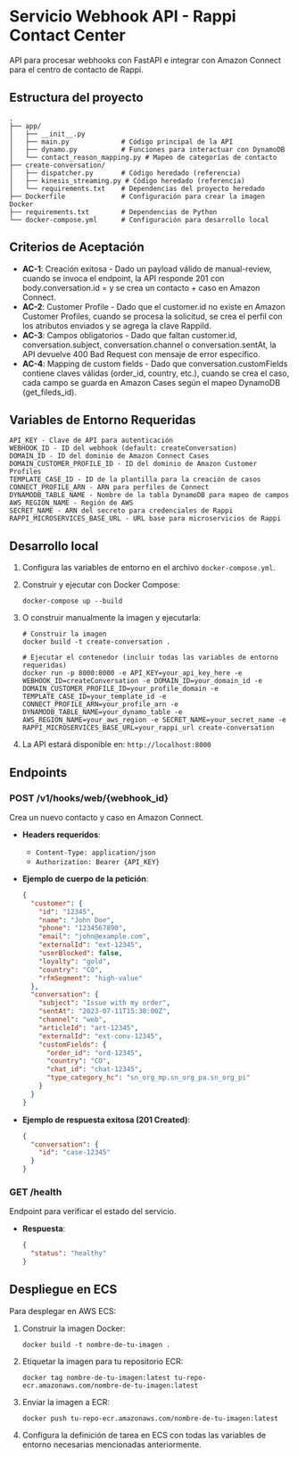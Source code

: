 # Servicio Webhook API - Rappi Contact Center

API para procesar webhooks con FastAPI e integrar con Amazon Connect para el centro de contacto de Rappi.

## Estructura del proyecto
```
.
├── app/
│   ├── __init__.py
│   ├── main.py             # Código principal de la API
│   ├── dynamo.py           # Funciones para interactuar con DynamoDB
│   └── contact_reason_mapping.py # Mapeo de categorías de contacto
├── create-conversation/
│   ├── dispatcher.py       # Código heredado (referencia)
│   ├── kinesis_streaming.py # Código heredado (referencia)
│   └── requirements.txt    # Dependencias del proyecto heredado
├── Dockerfile              # Configuración para crear la imagen Docker
├── requirements.txt        # Dependencias de Python
└── docker-compose.yml      # Configuración para desarrollo local
```

## Criterios de Aceptación
- **AC-1**: Creación exitosa - Dado un payload válido de manual-review, cuando se invoca el endpoint, la API responde 201 con body.conversation.id = <caseId> y se crea un contacto + caso en Amazon Connect.
- **AC-2**: Customer Profile - Dado que el customer.id no existe en Amazon Customer Profiles, cuando se procesa la solicitud, se crea el perfil con los atributos enviados y se agrega la clave RappiId.
- **AC-3**: Campos obligatorios - Dado que faltan customer.id, conversation.subject, conversation.channel o conversation.sentAt, la API devuelve 400 Bad Request con mensaje de error específico.
- **AC-4**: Mapping de custom fields - Dado que conversation.customFields contiene claves válidas (order_id, country, etc.), cuando se crea el caso, cada campo se guarda en Amazon Cases según el mapeo DynamoDB (get_fileds_id).

## Variables de Entorno Requeridas
```
API_KEY - Clave de API para autenticación
WEBHOOK_ID - ID del webhook (default: createConversation)
DOMAIN_ID - ID del dominio de Amazon Connect Cases
DOMAIN_CUSTOMER_PROFILE_ID - ID del dominio de Amazon Customer Profiles
TEMPLATE_CASE_ID - ID de la plantilla para la creación de casos
CONNECT_PROFILE_ARN - ARN para perfiles de Connect
DYNAMODB_TABLE_NAME - Nombre de la tabla DynamoDB para mapeo de campos
AWS_REGION_NAME - Región de AWS
SECRET_NAME - ARN del secreto para credenciales de Rappi
RAPPI_MICROSERVICES_BASE_URL - URL base para microservicios de Rappi
```

## Desarrollo local

1. Configura las variables de entorno en el archivo `docker-compose.yml`.

2. Construir y ejecutar con Docker Compose:
   ```
   docker-compose up --build
   ```

3. O construir manualmente la imagen y ejecutarla:
   ```
   # Construir la imagen
   docker build -t create-conversation .
   
   # Ejecutar el contenedor (incluir todas las variables de entorno requeridas)
   docker run -p 8000:8000 -e API_KEY=your_api_key_here -e WEBHOOK_ID=createConversation -e DOMAIN_ID=your_domain_id -e DOMAIN_CUSTOMER_PROFILE_ID=your_profile_domain -e TEMPLATE_CASE_ID=your_template_id -e CONNECT_PROFILE_ARN=your_profile_arn -e DYNAMODB_TABLE_NAME=your_dynamo_table -e AWS_REGION_NAME=your_aws_region -e SECRET_NAME=your_secret_name -e RAPPI_MICROSERVICES_BASE_URL=your_rappi_url create-conversation
   ```

4. La API estará disponible en: `http://localhost:8000`

## Endpoints

### POST /v1/hooks/web/{webhook_id}

Crea un nuevo contacto y caso en Amazon Connect.

- **Headers requeridos**:
  - `Content-Type: application/json`
  - `Authorization: Bearer {API_KEY}`

- **Ejemplo de cuerpo de la petición**:
  ```json
  {
    "customer": {
      "id": "12345",
      "name": "John Doe",
      "phone": "1234567890",
      "email": "john@example.com",
      "externalId": "ext-12345",
      "userBlocked": false,
      "loyalty": "gold",
      "country": "CO",
      "rfmSegment": "high-value"
    },
    "conversation": {
      "subject": "Issue with my order",
      "sentAt": "2023-07-11T15:30:00Z",
      "channel": "web",
      "articleId": "art-12345",
      "externalId": "ext-conv-12345",
      "customFields": {
        "order_id": "ord-12345",
        "country": "CO",
        "chat_id": "chat-12345",
        "type_category_hc": "sn_org_mp.sn_org_pa.sn_org_pi"
      }
    }
  }
  ```

- **Ejemplo de respuesta exitosa (201 Created)**:
  ```json
  {
    "conversation": {
      "id": "case-12345"
    }
  }
  ```

### GET /health

Endpoint para verificar el estado del servicio.

- **Respuesta**:
  ```json
  {
    "status": "healthy"
  }
  ```

## Despliegue en ECS

Para desplegar en AWS ECS:

1. Construir la imagen Docker:
   ```
   docker build -t nombre-de-tu-imagen .
   ```

2. Etiquetar la imagen para tu repositorio ECR:
   ```
   docker tag nombre-de-tu-imagen:latest tu-repo-ecr.amazonaws.com/nombre-de-tu-imagen:latest
   ```

3. Enviar la imagen a ECR:
   ```
   docker push tu-repo-ecr.amazonaws.com/nombre-de-tu-imagen:latest
   ```

4. Configura la definición de tarea en ECS con todas las variables de entorno necesarias mencionadas anteriormente.